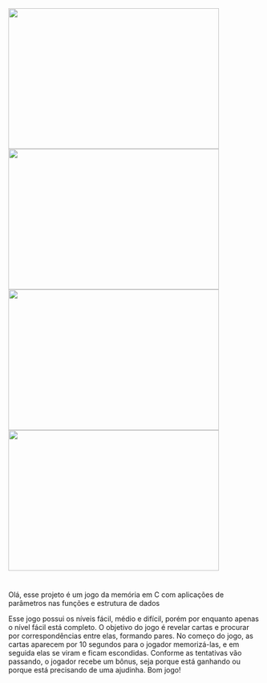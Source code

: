 <div class="container">
    <img src="https://github.com/guiibrag4/JogoDaMemoria_C/assets/131495236/8bf7a203-eee7-4ca4-b4b9-9899de91490e" width="420px" height="280px" />
    <img src="https://github.com/guiibrag4/JogoDaMemoria_C/assets/131495236/09b9170b-caac-473a-9cc4-b27ae123b76f" width="420px" height="280px" />
    <img src="https://github.com/guiibrag4/JogoDaMemoria_C/assets/131495236/95089bab-fa2f-4692-a592-af4b3a1c23c1" width="420px" height="280px" />
    <img src="https://github.com/guiibrag4/JogoDaMemoria_C/assets/131495236/7d5fd087-2994-44ac-b1b0-0b3bc3fedfe8" width="420px" height="280px" />
</div>

#
Olá, esse projeto é um jogo da memória em C com aplicações de parâmetros nas funções e estrutura de dados

Esse jogo possui os níveis fácil, médio e difícil, porém por enquanto apenas o nível fácil está completo. O objetivo do jogo é revelar cartas e procurar por correspondências entre elas, formando pares. No começo do jogo, as cartas aparecem por 10 segundos para o jogador memorizá-las, e em seguida elas se viram e ficam escondidas. Conforme as tentativas vão passando, o jogador recebe um bônus, seja porque está ganhando ou porque está precisando de uma ajudinha. Bom jogo!
